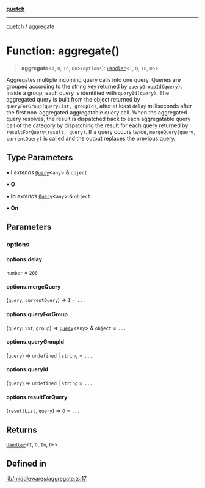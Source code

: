 [**quetch**](../README.md)

***

[quetch](../README.md) / aggregate

# Function: aggregate()

> **aggregate**\<`I`, `O`, `In`, `On`\>(`options`): [`Handler`](../type-aliases/Handler.md)\<`I`, `O`, `In`, `On`\>

Aggregates multiple incoming query calls into one query.
Queries are grouped according to the string key returned by `queryGroupId(query)`. Inside a group, each query is identified with `queryId(query)`.
The aggregated query is built from the object returned by `queryForGroup(queryList, groupId)`, after at least `delay` milliseconds after the first non-aggregated aggregatable query call.
When the aggregated query resolves, the result is dispatched back to each aggregatable query call of the category by dispatching the result for each query returned by `resultForQuery(result, query)`.
If a query occurs twice, `mergeQuery(query, currentQuery)` is called and the output replaces the previous query.

## Type Parameters

• **I** *extends* [`Query`](../type-aliases/Query.md)\<`any`\> & `object`

• **O**

• **In** *extends* [`Query`](../type-aliases/Query.md)\<`any`\> & `object`

• **On**

## Parameters

### options

#### options.delay

`number` = `200`

#### options.mergeQuery

(`query`, `currentQuery`) => `I` = `...`

#### options.queryForGroup

(`queryList`, `group`) => [`Query`](../type-aliases/Query.md)\<`any`\> & `object` = `...`

#### options.queryGroupId

(`query`) => `undefined` \| `string` = `...`

#### options.queryId

(`query`) => `undefined` \| `string` = `...`

#### options.resultForQuery

(`resultList`, `query`) => `O` = `...`

## Returns

[`Handler`](../type-aliases/Handler.md)\<`I`, `O`, `In`, `On`\>

## Defined in

[lib/middlewares/aggregate.ts:17](https://github.com/nevoland/quetch/blob/6249acbaaaaaeed54f7d39c2e784b6176249eef9/lib/middlewares/aggregate.ts#L17)
